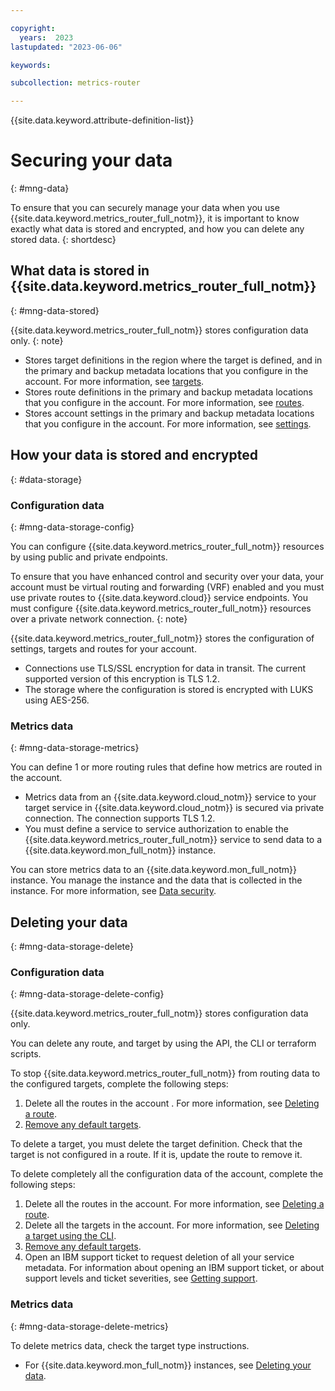 ```yaml
---

copyright:
  years:  2023
lastupdated: "2023-06-06"

keywords:

subcollection: metrics-router

---
```


{{site.data.keyword.attribute-definition-list}}

# Securing your data
{: #mng-data}

To ensure that you can securely manage your data when you use {{site.data.keyword.metrics_router_full_notm}}, it is important to know exactly what data is stored and encrypted, and how you can delete any stored data.
{: shortdesc}



## What data is stored in {{site.data.keyword.metrics_router_full_notm}}
{: #mng-data-stored}

{{site.data.keyword.metrics_router_full_notm}} stores configuration data only.
{: note}

- Stores target definitions in the region where the target is defined, and in the primary and backup metadata locations that you configure in the account. For more information, see [targets](/docs/metrics-router?topic=metrics-router-target).
- Stores route definitions in the primary and backup metadata locations that you configure in the account. For more information, see [routes](/docs/metrics-router?topic=metrics-router-routes).
- Stores account settings in the primary and backup metadata locations that you configure in the account. For more information, see [settings](/docs/metrics-router?topic=metrics-router-settings-about).




## How your data is stored and encrypted
{: #data-storage}

### Configuration data
{: #mng-data-storage-config}

You can configure {{site.data.keyword.metrics_router_full_notm}} resources by using public and private endpoints.

To ensure that you have enhanced control and security over your data, your account must be virtual routing and forwarding (VRF) enabled and you must use private routes to {{site.data.keyword.cloud}} service endpoints. You must configure {{site.data.keyword.metrics_router_full_notm}} resources over a private network connection.
{: note}

{{site.data.keyword.metrics_router_full_notm}} stores the configuration of settings, targets and routes for your account.
- Connections use TLS/SSL encryption for data in transit. The current supported version of this encryption is TLS 1.2.
- The storage where the configuration is stored is encrypted with LUKS using AES-256.


### Metrics data
{: #mng-data-storage-metrics}

You can define 1 or more routing rules that define how metrics are routed in the account.
- Metrics data from an {{site.data.keyword.cloud_notm}} service to your target service in {{site.data.keyword.cloud_notm}} is secured via private connection. The connection supports TLS 1.2.
- You must define a service to service authorization to enable the {{site.data.keyword.metrics_router_full_notm}} service to send data to a {{site.data.keyword.mon_full_notm}} instance.

You can store metrics data to an {{site.data.keyword.mon_full_notm}} instance. You manage the instance and the data that is collected in the instance. For more information, see [Data security](/docs/monitoring?topic=monitoring-mng-data).


## Deleting your data
{: #mng-data-storage-delete}

### Configuration data
{: #mng-data-storage-delete-config}

{{site.data.keyword.metrics_router_full_notm}} stores configuration data only.

You can delete any route, and target by using the API, the CLI or terraform scripts.

To stop {{site.data.keyword.metrics_router_full_notm}} from routing data to the configured targets, complete the following steps:

1. Delete all the routes in the account . For more information, see [Deleting a route](/docs/metrics-router?topic=metrics-router-route-manage&interface=cli#route-manage-cli-delete).
2. [Remove any default targets](/docs/metrics-router?topic=metrics-router-target-default-reset).


To delete a target, you must delete the target definition. Check that the target is not configured in a route. If it is, update the route to remove it.

To delete completely all the configuration data of the account, complete the following steps:

1. Delete all the routes in the account. For more information, see [Deleting a route](/docs/metrics-router?topic=metrics-router-route-manage&interface=cli#route-manage-cli-delete).
2. Delete all the targets in the account. For more information, see [Deleting a target using the CLI](/docs/metrics-router?topic=metrics-router-target-manage&interface=cli#target-manage-cli-delete).
3. [Remove any default targets](/docs/metrics-router?topic=metrics-router-target-default-reset).
4. Open an IBM support ticket to request deletion of all your service metadata. For information about opening an IBM support ticket, or about support levels and ticket severities, see [Getting support](/docs/get-support).



### Metrics data
{: #mng-data-storage-delete-metrics}

To delete metrics data, check the target type instructions.

- For {{site.data.keyword.mon_full_notm}} instances, see [Deleting your data](/docs/monitoring?topic=monitoring-mng-data#data-delete).
